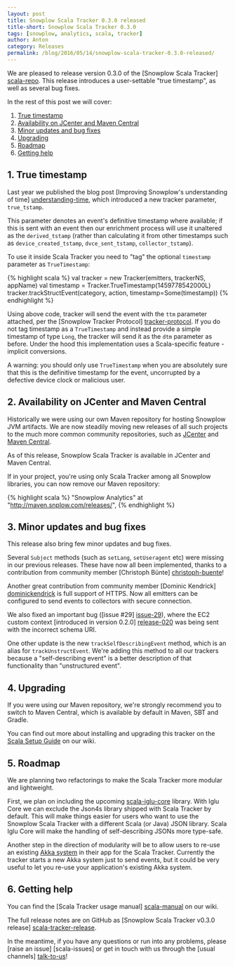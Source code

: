 ```yaml
---
layout: post
title: Snowplow Scala Tracker 0.3.0 released
title-short: Snowplow Scala Tracker 0.3.0
tags: [snowplow, analytics, scala, tracker]
author: Anton
category: Releases
permalink: /blog/2016/05/14/snowplow-scala-tracker-0.3.0-released/
---
```


We are pleased to release version 0.3.0 of the [Snowplow Scala Tracker] [scala-repo]. This release introduces a user-settable "true timestamp", as well as several bug fixes.

In the rest of this post we will cover:

1. [True timestamp](#ttm)
2. [Availability on JCenter and Maven Central](#jcenter-maven-central)
3. [Minor updates and bug fixes](#updates-bugs)
4. [Upgrading](#upgrading)
5. [Roadmap](#roadmap)
6. [Getting help](#help)

<!--more-->

<h2 id="ttm">1. True timestamp</h2>

Last year we published the blog post [Improving Snowplow's understanding of time] [understanding-time], which introduced a new tracker parameter, `true_tstamp`.

This parameter denotes an event's definitive timestamp where available; if this is sent with an event then our enrichment process will use it unaltered as the `derived_tstamp` (rather than calculating it from other timestamps such as `device_created_tstamp`, `dvce_sent_tstamp`, `collector_tstamp`).

To use it inside Scala Tracker you need to "tag" the optional `timestamp` parameter as `TrueTimestamp`:

{% highlight scala %}
val tracker = new Tracker(emitters, trackerNS, appName)
val timestamp = Tracker.TrueTimestamp(1459778542000L)
tracker.trackStructEvent(category, action, timestamp=Some(timestamp))
{% endhighlight %}

Using above code, tracker will send the event with the `ttm` parameter attached, per the [Snowplow Tracker Protocol] [tracker-protocol]. If you do not tag timestamp as a `TrueTimestamp` and instead provide a simple timestamp of type `Long`, the tracker will send it as the `dtm` parameter as before. Under the hood this implementation uses a Scala-specific feature - implicit conversions.

A warning: you should only use `TrueTimestamp` when you are absolutely sure that this is the definitive timestamp for the event, uncorrupted by a defective device clock or malicious user.

<h2 id="jcenter-maven-central">2. Availability on JCenter and Maven Central</h2>

Historically we were using our own Maven repository for hosting Snowplow JVM artifacts. We are now steadily moving new releases of all such projects to the much more common community repositories, such as [JCenter](jcenter) and [Maven Central](maven-central).

As of this release, Snowplow Scala Tracker is available in JCenter and Maven Central.

If in your project, you're using only Scala Tracker among all Snowplow libraries, you can now remove our Maven repository:

{% highlight scala %}
  "Snowplow Analytics" at "http://maven.snplow.com/releases/",
{% endhighlight %}

<h2 id="updates-bugs">3. Minor updates and bug fixes</h2>

This release also bring few minor updates and bug fixes.

Several `Subject` methods (such as `setLang`, `setUseragent` etc) were missing in our previous releases. These have now all been implemented, thanks to a contribution from community member [Christoph Bünte] [christoph-buente]!

Another great contribution from community member [Dominic Kendrick] [dominickendrick] is full support of HTTPS. Now all emitters can be configured to send events to collectors with secure connection.

We also fixed an important bug ([issue #29] [issue-29]), where the EC2 custom context [introduced in version 0.2.0] [release-020] was being sent with the incorrect schema URI.

One other update is the new `trackSelfDescribingEvent` method, which is an alias for `trackUnstructEvent`. We're adding this method to all our trackers because a "self-describing event" is a better description of that functionality than "unstructured event".

<h2 id="upgrading">4. Upgrading</h2>

If you were using our Maven repository, we're strongly recommend you to switch to Maven Central, which is available by default in Maven, SBT and Gradle.

You can find out more about installing and upgrading this tracker on the [Scala Setup Guide][scala-setup] on our wiki.

<h2 id="roadmap">5. Roadmap</h2>

We are planning two refactorings to make the Scala Tracker more modular and lightweight.

First, we plan on including the upcoming [scala-iglu-core][scala-iglu-core] library. With Iglu Core we can exclude the Json4s library shipped with Scala Tracker by default. This will make things easier for users who want to use the Snowplow Scala Tracker with a different Scala (or Java) JSON library. Scala Iglu Core will make the handling of self-describing JSONs more type-safe.

Another step in the direction of modularity will be to allow users to re-use an existing [Akka system][akka-system] in their app for the Scala Tracker.
Currently the tracker starts a new Akka system just to send events, but it could be very useful to let you re-use your application's existing Akka system.

<h2 id="help">6. Getting help</h2>

You can find the [Scala Tracker usage manual] [scala-manual] on our wiki.

The full release notes are on GitHub as [Snowplow Scala Tracker v0.3.0 release] [scala-tracker-release].

In the meantime, if you have any questions or run into any problems, please [raise an issue] [scala-issues] or get in touch with us through the [usual channels] [talk-to-us]!

[understanding-time]: http://snowplowanalytics.com/blog/2015/09/15/improving-snowplows-understanding-of-time/#true-ts
[tracker-protocol]: https://github.com/snowplow/snowplow/wiki/snowplow-tracker-protocol

[jcenter]: https://bintray.com/bintray/jcenter
[maven-central]: http://search.maven.org/
[sbt-resolvers]: http://www.scala-sbt.org/0.13/docs/Resolvers.html

[release-020]: http://snowplowanalytics.com/blog/2015/10/14/snowplow-scala-tracker-0.2.0-released/
[dominickendrick]: https://github.com/dominickendrick
[christoph-buente]: https://github.com/christoph-buente

[issue-29]: https://github.com/snowplow/snowplow-scala-tracker/issues/29
[scala-iglu-core]: https://github.com/snowplow/iglu/wiki/Scala-iglu-core
[akka-system]: http://doc.akka.io/docs/akka/2.3.13/general/actor-systems.html

[scala-setup]: https://github.com/snowplow/snowplow/wiki/Scala-Tracker-Setup
[scala-manual]: https://github.com/snowplow/snowplow/wiki/Scala-Tracker
[scala-tracker-release]: https://github.com/snowplow/snowplow-scala-tracker/releases/tag/0.3.0

[scala-repo]: https://github.com/snowplow/snowplow-scala-tracker
[talk-to-us]: https://github.com/snowplow/snowplow/wiki/Talk-to-us
